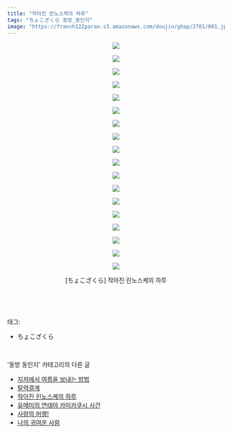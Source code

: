 ```yaml
---
title: "작아진 린노스케의 하루"
tags: "ちょこざくら 동방_동인지"
image: "https://franch122paran.s3.amazonaws.com/doujin/ghap/2781/001.jpg"
---
```

<div class="article">
<p style="text-align: center; clear: none; float: none;"><img src="{{ site.imgserver7 }}/ghap/2781/001.jpg"/></p>
<p style="text-align: center; clear: none; float: none;"><img src="{{ site.imgserver7 }}/ghap/2781/002.jpg"/></p>
<p style="text-align: center; clear: none; float: none;"><img src="{{ site.imgserver7 }}/ghap/2781/003.jpg"/></p>
<p style="text-align: center; clear: none; float: none;"><img src="{{ site.imgserver7 }}/ghap/2781/004.jpg"/></p>
<p style="text-align: center; clear: none; float: none;"><img src="{{ site.imgserver7 }}/ghap/2781/005.jpg"/></p>
<p style="text-align: center; clear: none; float: none;"><img src="{{ site.imgserver7 }}/ghap/2781/006.jpg"/></p>
<p style="text-align: center; clear: none; float: none;"><img src="{{ site.imgserver7 }}/ghap/2781/007.jpg"/></p>
<p style="text-align: center; clear: none; float: none;"><img src="{{ site.imgserver7 }}/ghap/2781/008.jpg"/></p>
<p style="text-align: center; clear: none; float: none;"><img src="{{ site.imgserver7 }}/ghap/2781/009.jpg"/></p>
<p style="text-align: center; clear: none; float: none;"><img src="{{ site.imgserver7 }}/ghap/2781/010.jpg"/></p>
<p style="text-align: center; clear: none; float: none;"><img src="{{ site.imgserver7 }}/ghap/2781/011.jpg"/></p>
<p style="text-align: center; clear: none; float: none;"><img src="{{ site.imgserver7 }}/ghap/2781/012.jpg"/></p>
<p style="text-align: center; clear: none; float: none;"><img src="{{ site.imgserver7 }}/ghap/2781/013.jpg"/></p>
<p style="text-align: center; clear: none; float: none;"><img src="{{ site.imgserver7 }}/ghap/2781/014.jpg"/></p>
<p style="text-align: center; clear: none; float: none;"><img src="{{ site.imgserver7 }}/ghap/2781/015.jpg"/></p>
<p style="text-align: center; clear: none; float: none;"><img src="{{ site.imgserver7 }}/ghap/2781/016.jpg"/></p>
<p style="text-align: center; clear: none; float: none;"><img src="{{ site.imgserver7 }}/ghap/2781/017.jpg"/></p>
<p style="text-align: center; clear: none; float: none;"><img src="{{ site.imgserver7 }}/ghap/2781/018.jpg"/></p>
<p style="text-align: center; clear: none; float: none;">[ちょこざくら] 작아진 린노스케의 하루</p>
<p><br/></p>
</div><br/>
<div class="tagTrail">
<p>태그: </p>
<ul>
<li>ちょこざくら</li>
</ul>
</div><br/>
<div class="another">
<p>'동방 동인지' 카테고리의 다른 글</p>
<ul>
<li><a href="/ghap_2783">지저에서 여름을 보내는 방법</a></li>
<li><a href="/ghap_2782">탈력결계</a></li>
<li><a href="/ghap_2781">작아진 린노스케의 하루</a></li>
<li><a href="/ghap_2778">유메미의 연태야 카미카쿠시 사건</a></li>
<li><a href="/ghap_2772">사랑의 머랭!</a></li>
<li><a href="/ghap_2771">나의 귀여운 사람</a></li>
</ul>
</div><br/>
<div class="cb_module cb_fluid">
<div class="cb_wrt cb_profile">
</div><!-- commentList close -->
</div><br/>
